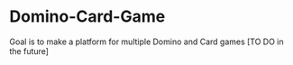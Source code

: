 # Domino-Card-Game
Goal is to make a platform for multiple Domino and Card games
[TO DO in the future]
